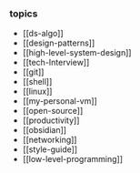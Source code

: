 ### topics
- [[ds-algo]]
- [[design-patterns]]
- [[high-level-system-design]]
- [[tech-Interview]]
- [[git]]
- [[shell]]
- [[linux]]
- [[my-personal-vm]]
- [[open-source]]
- [[productivity]]
- [[obsidian]]
- [[networking]]
- [[style-guide]]
- [[low-level-programming]]


